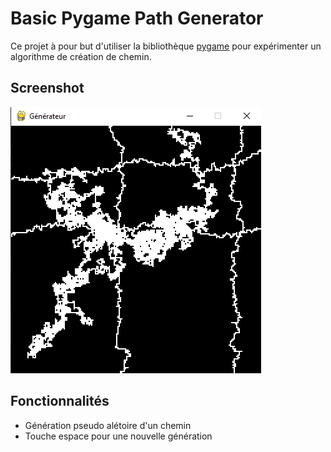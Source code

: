 # Basic Pygame Path Generator
Ce projet à pour but d'utiliser la bibliothèque [pygame](https://www.pygame.org/wiki/about) pour expérimenter un
algorithme de création de chemin.

## Screenshot
![screenshot.png](image/screenshot.png)

## Fonctionnalités
- Génération pseudo alétoire d'un chemin
- Touche espace pour une nouvelle génération